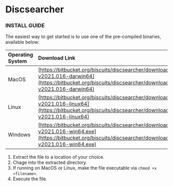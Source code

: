 # Discsearcher

### INSTALL GUIDE
The easiest way to get started is to use one of the pre-compiled binaries, available below:

| Operating System | Download Link |
| :------------- | :------------- |
| MacOS | [https://bitbucket.org/biscuits/discsearcher/downloads/discsearcher-v2021.016-darwin64](https://bitbucket.org/biscuits/discsearcher/downloads/discsearcher-v2021.016-darwin64) |
| Linux | [https://bitbucket.org/biscuits/discsearcher/downloads/discsearcher-v2021.016-linux64](https://bitbucket.org/biscuits/discsearcher/downloads/discsearcher-v2021.016-linux64) |
| Windows | [https://bitbucket.org/biscuits/discsearcher/downloads/discsearcher-v2021.016-win64.exe](https://bitbucket.org/biscuits/discsearcher/downloads/discsearcher-v2021.016-win64.exe) |

1. Extract the file to a location of your choice.
2. Chage into the extracted directory.
3. If running on MacOS or Linux, make the file executable via `chmod +x <filename>`.
4. Execute the file.
